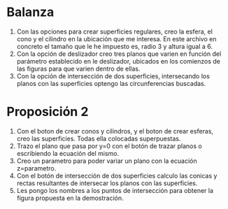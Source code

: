 
# Balanza

1. Con las opciones para crear superficies regulares, creo la esfera, el cono y el cilindro en la ubicación que me interesa. 
   En este archivo en concreto el tamaño que le he impuesto es, radio 3 y altura igual a 6.
2. Con la opción de deslizador creo tres planos que varien en función del parámetro establecido en le deslizador, ubicados en
   los comienzos de las figuras para que varien dentro de ellas.
3. Con la opción de intersección de dos superficies, intersecando los planos con las superficies optengo las circunferencias 
   buscadas.

# Proposición 2

1. Con el boton de crear conos y cilindros, y el boton de crear esferas, creo las superficies.
Todas ella colocadas superpuestas.
2. Trazo el plano que pasa por y=0 con el botón de trazar planos o escribiendo la ecuación del mismo.
3. Creo un parametro para poder variar un plano con la ecuación z=parametro.
4. Con el botón de intersección de dos superficies calculo las conicas y rectas resultantes
de intersecar los planos con las superficies.
5. Les pongo los nombres a los puntos de intersección para obtener la figura propuesta en la demostración.
 